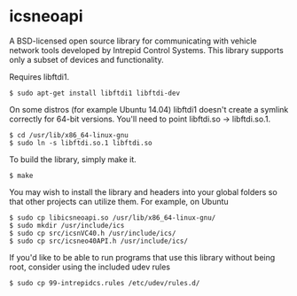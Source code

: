 icsneoapi
=========

A BSD-licensed open source library for communicating with vehicle network tools developed by Intrepid Control Systems. This library supports only a subset of devices and functionality.

Requires libftdi1.

```
$ sudo apt-get install libftdi1 libftdi-dev
```

On some distros (for example Ubuntu 14.04) libftdi1 doesn't create a symlink correctly for 64-bit versions. 
You'll need to point libftdi.so -> libftdi.so.1.

```
$ cd /usr/lib/x86_64-linux-gnu
$ sudo ln -s libftdi.so.1 libftdi.so
```

To build the library, simply make it.

```
$ make
```

You may wish to install the library and headers into your global folders so that other projects can utilize them. For example, on Ubuntu

```
$ sudo cp libicsneoapi.so /usr/lib/x86_64-linux-gnu/
$ sudo mkdir /usr/include/ics
$ sudo cp src/icsnVC40.h /usr/include/ics/
$ sudo cp src/icsneo40API.h /usr/include/ics/
```

If you'd like to be able to run programs that use this library without being root, consider using the included udev rules

```
$ sudo cp 99-intrepidcs.rules /etc/udev/rules.d/
```